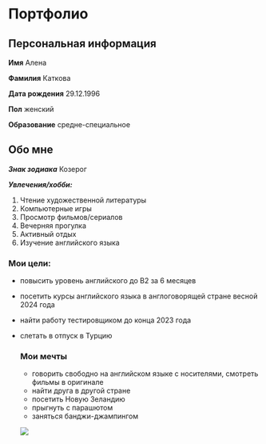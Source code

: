 # Портфолио

## Персональная информация

**Имя**     Алена

**Фамилия**   Каткова

**Дата рождения**   29.12.1996

**Пол**  женский

**Образование**  средне-специальное

## Обо мне
***Знак зодиака*** Козерог

***Увлечения/хобби:***
1. Чтение художественной литературы
2. Компьютерные игры
3. Просмотр фильмов/сериалов
4. Вечерняя прогулка
5. Активный отдых
6. Изучение английского языка

### Мои цели:
- повысить уровень английского до В2 за 6 месяцев
- посетить курсы английского языка в англоговорящей стране весной 2024 года
- найти работу тестировщиком до конца 2023 года
- слетать в отпуск в Турцию
  
  ### Мои мечты
  - говорить свободно на английском языке с носителями, смотреть фильмы в оригинале
  - найти друга в другой стране
  - посетить Новую Зеландию
  - прыгнуть с парашютом
  - заняться банджи-джампингом
  
  ![](https://photos.app.goo.gl/DVFh5bcvmvhqjkWu7)  
  
